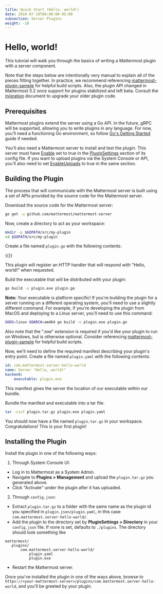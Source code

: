 ```yaml
---
title: Quick Start (Hello, world!)
date: 2018-07-10T00:00:00-05:00
subsection: Server Plugins
weight: -10
---
```


# Hello, world!

This tutorial will walk you through the basics of writing a Mattermost plugin with a server component.

Note that the steps below are intentionally very manual to explain all of the pieces fitting together. In practice, we recommend referencing [mattermost-plugin-sample](https://github.com/mattermost/mattermost-plugin-sample) for helpful build scripts. Also, the plugin API changed in Mattermost 5.2 once support for plugins stabilized and left beta. Consult the [migration](/extend/plugins/migration) document to upgrade your older plugin code.

## Prerequisites

Mattermost plugins extend the server using a Go API. In the future, gRPC will be supported, allowing you to write plugins in any language. For now, you'll need a functioning Go environment, so follow [Go's Getting Started](https://golang.org/doc/install) guide if needed.

You'll also need a Mattermost server to install and test the plugin. This server must have [Enable](https://docs.mattermost.com/administration/config-settings.html#enable-plugins) set to true in the [PluginSettings](https://docs.mattermost.com/administration/config-settings.html#plugins-beta) section of its config file. If you want to upload plugins via the System Console or API, you'll also need to set [EnableUploads](https://docs.mattermost.com/administration/config-settings.html#enable-plugin-uploads) to true in the same section.

## Building the Plugin

The process that will communicate with the Mattermost server is built using a set of APIs provided by the source code for the Mattermost server.

Download the source code for the Mattermost server:

```bash
go get -u github.com/mattermost/mattermost-server
```

Now, create a directory to act as your workspace:

```bash
mkdir -p $GOPATH/src/my-plugin
cd $GOPATH/src/my-plugin
```

Create a file named `plugin.go` with the following contents:

{{<plugingoexamplecode name="_helloWorld">}}

This plugin will register an HTTP handler that will respond with "Hello, world!" when requested.

Build the executable that will be distributed with your plugin: 

```bash
go build -o plugin.exe plugin.go
```

**Note:** Your executable is platform specific! If you're building the plugin for a server running on a different operating system, you'll need to use a slightly different command. For example, if you're developing the plugin from MacOS and deploying to a Linux server, you'll need to use this command: 

```bash
GOOS=linux GOARCH=amd64 go build -o plugin.exe plugin.go
```

Also note that the ".exe" extension is required if you'd like your plugin to run on Windows, but is otherwise optional. Consider referencing [mattermost-plugin-sample](https://github.com/mattermost/mattermost-plugin-sample) for helpful build scripts.

Now, we'll need to define the required manifest describing your plugin's entry point. Create a file named `plugin.yaml` with the following contents:

```yaml
id: com.mattermost.server-hello-world
name: Server "Hello, world!"
backend:
    executable: plugin.exe
```

This manifest gives the server the location of our executable within our bundle.

Bundle the manifest and executable into a tar file:

```bash
tar -czvf plugin.tar.gz plugin.exe plugin.yaml
```

You should now have a file named `plugin.tar.gz` in your workspace. Congratulations! This is your first plugin!

## Installing the Plugin

Install the plugin in one of the following ways:

1) Through System Console UI:
 - Log in to Mattermost as a System Admin.
 - Navigate to **Plugins > Management** and upload the `plugin.tar.gz` you generated above.
 - Click "Activate" under the plugin after it has uploaded.

2) Through `config.json`:
 - Extract `plugin.tar.gz` to a folder with the same name as the plugin id you specified in ``plugin.json/plugin.yaml``, in this case `com.mattermost.server-hello-world/`.
 - Add the plugin to the directory set by **PluginSettings > Directory** in your ``config.json`` file. If none is set, defaults to `./plugins`. The directory should look something like
 
 ```
 mattermost/
    plugins/
        com.mattermost.server-hello-world/
            plugin.yaml
            plugin.exe
 ```
 - Restart the Mattermost server.

Once you've installed the plugin in one of the ways above, browse to `https://<your-mattermost-server>/plugins/com.mattermost.server-hello-world`, and you'll be greeted by your plugin.
